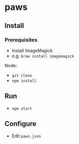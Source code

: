 # paws

## Install

### Prerequisites

- Install ImageMagick
- e.g. `brew install imagemagick`

Node:

- `git clone`
- `npm install`

## Run

- `npm start`

## Configure

- Edit `paws.json`
